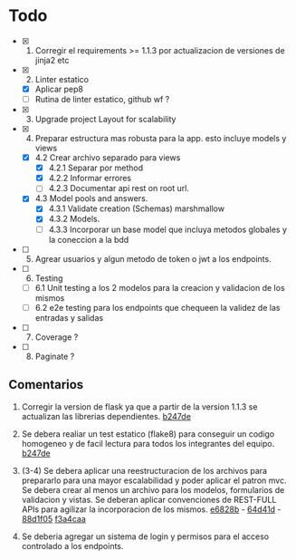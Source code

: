 # Todo

- [x] 1. Corregir el requirements >= 1.1.3 por actualizacion de versiones de jinja2 etc
- [x] 2. Linter estatico
  - [x] Aplicar pep8
  - [ ] Rutina de linter estatico, github wf ?
- [x] 3. Upgrade project Layout for scalability
- [x] 4. Preparar estructura mas robusta para la app. esto incluye models y views
  - [x] 4.2 Crear archivo separado para views
    - [x] 4.2.1 Separar por method
    - [x] 4.2.2 Informar errores
    - [ ] 4.2.3 Documentar api rest on root url.
  - [x] 4.3 Model pools and answers.
    - [x] 4.3.1 Validate creation (Schemas) marshmallow
    - [x] 4.3.2 Models.
    - [ ] 4.3.3 Incorporar un base model que incluya metodos globales y la coneccion a la bdd
- [ ] 5. Agrear usuarios y algun metodo de token o jwt a los endpoints.
- [ ] 6. Testing
  - [ ] 6.1 Unit testing a los 2 modelos para la creacion y validacion de los mismos
  - [ ] 6.2 e2e testing para los endpoints que chequeen la validez de las entradas y salidas
- [ ] 7. Coverage ?
- [ ] 8. Paginate ?

## Comentarios

  1. Corregir la version de flask ya que a partir de la version 1.1.3 se actualizan las librerias dependientes.
  [b247de](https://github.com/frNNcs/tunubi-python-interview/commit/7ffd1bba7a6cfe9a889df67647e31362f15466c1)
  2. Se debera realiar un test estatico (flake8) para conseguir un codigo homogeneo y de facil lectura para todos los integrantes del equipo.
  [b247de](https://github.com/frNNcs/tunubi-python-interview/commit/b247de503b666058dcd1afec819916e14a45bed8)

  3. (3-4)  Se debera aplicar una reestructuracion de los archivos para prepararlo para una mayor escalabilidad y poder aplicar el patron mvc. Se debera crear al menos un archivo para los modelos, formularios de validacion y vistas. Se deberan aplicar convenciones de REST-FULL APIs para agilizar la incorporacion de los mismos.
  [e6828b](https://github.com/frNNcs/tunubi-python-interview/commit/e6828b6664c6ee240f037b522aaa3826f0f5c514) -
  [64d41d](https://github.com/frNNcs/tunubi-python-interview/commit/64d41dd9b9ad91fe25606f4607be28f26afae3ab) -
  [88d1f05](https://github.com/frNNcs/tunubi-python-interview/commit/88d1f059dcf961f0a15c4a7bc8a899156660deb3)
  [f3a4caa](https://github.com/frNNcs/tunubi-python-interview/commit/f3a4caa90d84cd7f0b42c918f2548bc3a0b71ad2)
  6. Se deberia agregar un sistema de login y permisos para el acceso controlado a los endpoints.
